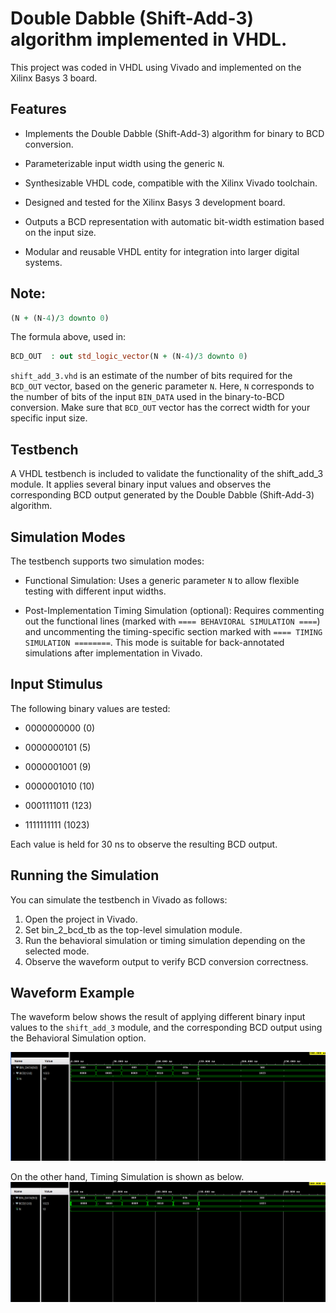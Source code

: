 # Double Dabble (Shift-Add-3) algorithm implemented in VHDL.

This project was coded in VHDL using Vivado and implemented on the Xilinx Basys 3 board.

## Features
- Implements the Double Dabble (Shift-Add-3) algorithm for binary to BCD conversion.

- Parameterizable input width using the generic `N`.

- Synthesizable VHDL code, compatible with the Xilinx Vivado toolchain.

- Designed and tested for the Xilinx Basys 3 development board.

- Outputs a BCD representation with automatic bit-width estimation based on the input size.

- Modular and reusable VHDL entity for integration into larger digital systems.


## Note:

```vhdl
(N + (N-4)/3 downto 0)
```
The formula above, used in:

```vhdl
BCD_OUT  : out std_logic_vector(N + (N-4)/3 downto 0)
```

`shift_add_3.vhd` is an estimate of the number of bits required for the `BCD_OUT` vector, based on the generic parameter `N`.
Here, `N` corresponds to the number of bits of the input `BIN_DATA` used in the binary-to-BCD conversion.
Make sure that `BCD_OUT` vector has the correct width for your specific input size.

## Testbench
A VHDL testbench is included to validate the functionality of the shift_add_3 module.
It applies several binary input values and observes the corresponding BCD output generated by the Double Dabble (Shift-Add-3) algorithm.

## Simulation Modes
The testbench supports two simulation modes:

- Functional Simulation:
Uses a generic parameter `N` to allow flexible testing with different input widths.

- Post-Implementation Timing Simulation (optional):
Requires commenting out the functional lines (marked with `==== BEHAVIORAL SIMULATION ====`) and uncommenting the timing-specific section
marked with `==== TIMING SIMULATION ========`. This mode is suitable for back-annotated simulations after implementation in Vivado.

## Input Stimulus
The following binary values are tested:

- 0000000000 (0)

- 0000000101 (5)

- 0000001001 (9)

- 0000001010 (10)

- 0001111011 (123)

- 1111111111 (1023)

Each value is held for 30 ns to observe the resulting BCD output.

## Running the Simulation
You can simulate the testbench in Vivado as follows:

1. Open the project in Vivado.
2. Set bin_2_bcd_tb as the top-level simulation module.
3. Run the behavioral simulation or timing simulation depending on the selected mode.
4. Observe the waveform output to verify BCD conversion correctness.

## Waveform Example

The waveform below shows the result of applying different binary input values to the `shift_add_3` module, and the corresponding BCD output
using the Behavioral Simulation option.

![BCD waveform example1](images/00_behavioral_sim.png)

On the other hand, Timing Simulation is shown as below.
![BCD waveform example2](images/01_timing_sim.png)

